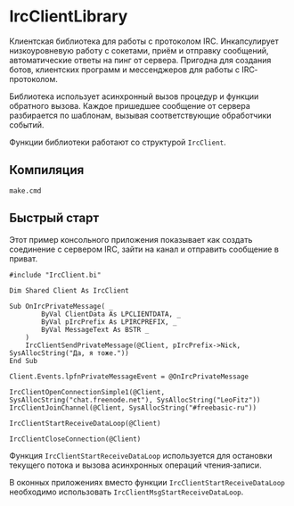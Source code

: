 ﻿# IrcClientLibrary

Клиентская библиотека для работы с протоколом IRC. Инкапсулирует низкоуровневую работу с сокетами, приём и отправку сообщений, автоматические ответы на пинг от сервера. Пригодна для создания ботов, клиентских программ и мессенджеров для работы с IRC‐протоколом.

Библиотека использует асинхронный вызов процедур и функции обратного вызова. Каждое пришедшее сообщение от сервера разбирается по шаблонам, вызывая соответствующие обработчики событий.

Функции библиотеки работают со структурой `IrcClient`.


## Компиляция

```Batch
make.cmd
```


## Быстрый старт

Этот пример консольного приложения показывает как создать соединение с сервером IRC, зайти на канал и отправить сообщение в приват.

```FreeBASIC
#include "IrcClient.bi"

Dim Shared Client As IrcClient

Sub OnIrcPrivateMessage( _
		ByVal ClientData As LPCLIENTDATA, _
		ByVal pIrcPrefix As LPIRCPREFIX, _
		ByVal MessageText As BSTR _
	)
	IrcClientSendPrivateMessage(@Client, pIrcPrefix->Nick, SysAllocString("Да, я тоже."))
End Sub

Client.Events.lpfnPrivateMessageEvent = @OnIrcPrivateMessage

IrcClientOpenConnectionSimple1(@Client, SysAllocString("chat.freenode.net"), SysAllocString("LeoFitz"))
IrcClientJoinChannel(@Client, SysAllocString("#freebasic-ru"))

IrcClientStartReceiveDataLoop(@Client)

IrcClientCloseConnection(@Client)
```

Функция `IrcClientStartReceiveDataLoop` используется для остановки текущего потока и вызова асинхронных операций чтения‐записи.

В оконных приложениях вместо функции `IrcClientStartReceiveDataLoop` необходимо использовать `IrcClientMsgStartReceiveDataLoop`.


